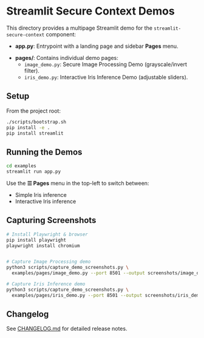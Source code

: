 <!-- examples/README.md -->
# Streamlit Secure Context Demos

This directory provides a multipage Streamlit demo for the `streamlit-secure-context` component:

- **app.py**: Entrypoint with a landing page and sidebar **Pages** menu.
* **pages/**: Contains individual demo pages:
  - `image_demo.py`: Secure Image Processing Demo (grayscale/invert filter).
  - `iris_demo.py`: Interactive Iris Inference Demo (adjustable sliders).

## Setup

From the project root:
```bash
./scripts/bootstrap.sh
pip install -e .
pip install streamlit
```

## Running the Demos

```bash
cd examples
streamlit run app.py
```
Use the **☰ Pages** menu in the top-left to switch between:
- Simple Iris inference
- Interactive Iris inference

## Capturing Screenshots

```bash
# Install Playwright & browser
pip install playwright
playwright install chromium


# Capture Image Processing demo
python3 scripts/capture_demo_screenshots.py \
  examples/pages/image_demo.py --port 8501 --output screenshots/image_demo.png

# Capture Iris Inference demo
python3 scripts/capture_demo_screenshots.py \
  examples/pages/iris_demo.py --port 8501 --output screenshots/iris_demo.png
```

## Changelog

See [CHANGELOG.md](../CHANGELOG.md) for detailed release notes.